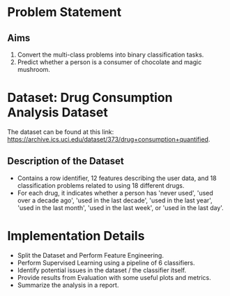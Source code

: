 # Problem Statement
## Aims
1. Convert the multi-class problems into binary classification tasks.
2. Predict whether a person is a consumer of chocolate and magic mushroom.
# Dataset: Drug Consumption Analysis Dataset
The dataset can be found at this link: https://archive.ics.uci.edu/dataset/373/drug+consumption+quantified.
## Description of the Dataset
- Contains a row identifier, 12 features describing the user data, and 18 classification problems related to using 18 different drugs.
- For each drug, it indicates whether a person has 'never used', 'used over a decade ago', 'used in the last decade', 'used in the last year', 'used in the last month', 'used in the last week', or 'used in the last day'.
# Implementation Details
- Split the Dataset and Perform Feature Engineering.
- Perform Supervised Learning using a pipeline of 6 classifiers.
- Identify potential issues in the dataset / the classifier itself.
- Provide results from Evaluation with some useful plots and metrics.
- Summarize the analysis in a report.

